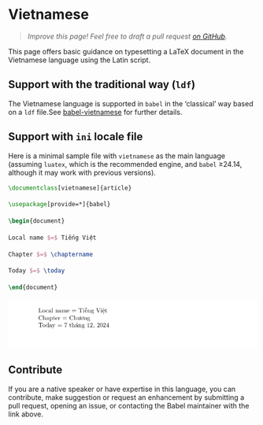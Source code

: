 # Vietnamese

<blockquote>
  <p><em>Improve this page! Feel free to draft a pull request <a href="https://github.com/latex3/babel/tree/docs/docs">on GitHub</a>.</em></p>
</blockquote>

This page offers basic guidance on typesetting a LaTeX document in the
Vietnamese language using the Latin script.

## Support with the traditional way (`ldf`)

The Vietnamese language is supported in `babel` in the ‘classical’ way
based on a `ldf` file.See [babel-vietnamese](https://ctan.org/pkg/babel-vietnamese) for further details.

## Support with `ini` locale file

Here is a minimal sample file with `vietnamese` as the main language
(assuming `luatex`, which is the recommended engine, and `babel` ≥24.14,
although it may work with previous versions).

```tex
\documentclass[vietnamese]{article}

\usepackage[provide=*]{babel}

\begin{document}

Local name $=$ Tiếng Việt

Chapter $=$ \chaptername

Today $=$ \today

\end{document}
```

![](../media/locale-vietnamese.png)

## Contribute

If you are a native speaker or have expertise in this language, you can
contribute, make suggestion or request an enhancement by submitting a
pull request, opening an issue, or contacting the Babel maintainer with
the link above.
